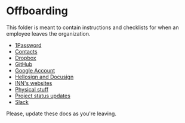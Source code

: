 # Offboarding

This folder is meant to contain instructions and checklists for when an employee leaves the organization.

- [1Password](./1Password.md)
- [Contacts](./contacts.md)
- [Dropbox](./dropbox.md)
- [GitHub](./github.md)
- [Google Account](./google.md)
- [Hellosign and Docusign](./hellosign.md)
- [INN's websites](./website.md)
- [Physical stuff](./hardware.md)
- [Project status updates](./project-statuses.md)
- [Slack](./slack.md)

Please, update these docs as you're leaving.
